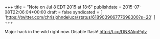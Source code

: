 +++
title = "Note on Jul 8 EDT 2015 at 18:6"
publishdate = 2015-07-08T22:06:04+00:00
draft = false
syndicated = [ 'https://twitter.com/chrisjohndeluca/status/618903906777698300?s=20' ]
+++

Major hack in the wild right now. Disable flash! http://t.co/DNSAkpPglv
